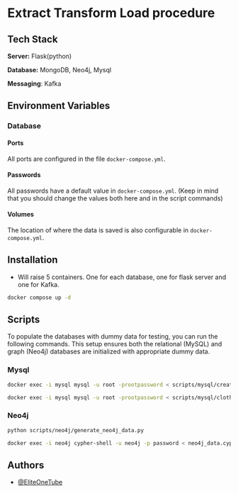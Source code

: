 
# Extract Transform Load procedure

## Tech Stack

**Server:** Flask(python)

**Database:** MongoDB, Neo4j, Mysql

**Messaging**: Kafka


## Environment Variables

### Database

#### Ports

All ports are configured in the file `docker-compose.yml`.

#### Passwords

All passwords have a default value in `docker-compose.yml`. (Keep in mind that you should change the values both here and in the script commands)

#### Volumes

The location of where the data is saved is also configurable in `docker-compose.yml`.
## Installation
    
- Will raise 5 containers. One for each database, one for flask server and one for Kafka.
```bash
docker compose up -d
```
## Scripts

To populate the databases with dummy data for testing, you can run the following commands. This setup ensures both the relational (MySQL) and graph (Neo4j) databases are initialized with appropriate dummy data.

### Mysql
```bash
docker exec -i mysql mysql -u root -prootpassword < scripts/mysql/create_database.sql
```

```bash
docker exec -i mysql mysql -u root -prootpassword < scripts/mysql/clothes.sql
```

### Neo4j

```bash
python scripts/neo4j/generate_neo4j_data.py
```

```bash
docker exec -i neo4j cypher-shell -u neo4j -p password < neo4j_data.cypher
```
## Authors

- [@EliteOneTube](https://github.com/EliteOneTube)

